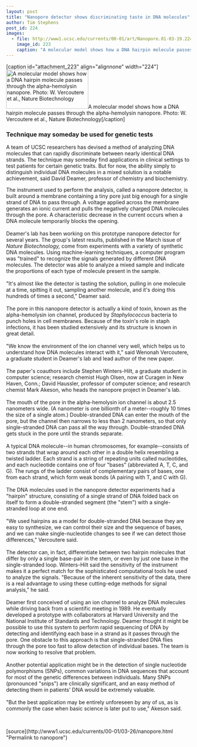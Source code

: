```yaml
---
layout: post
title: "Nanopore detector shows discriminating taste in DNA molecules"
author: Tim Stephens
post_id: 224
images:
  - file: http://www1.ucsc.edu/currents/00-01/art/Nanopore.01-03-19.224.jpg
    image_id: 223
    caption: "A molecular model shows how a DNA hairpin molecule passes through the alpha-hemolysin nanopore. Photo: W. Vercoutere et al., Nature Biotechnology"
---
```


[caption id="attachment_223" align="alignnone" width="224"]<a href="http://localhost/mysite/wp-content/uploads/2001/03/Nanopore.01-03-19.224.jpg"><img class="size-full wp-image-223" src="http://localhost/mysite/wp-content/uploads/2001/03/Nanopore.01-03-19.224.jpg" alt="A molecular model shows how a DNA hairpin molecule passes through the alpha-hemolysin nanopore. Photo: W. Vercoutere et al., Nature Biotechnology" width="224" height="106" /></a>A molecular model shows how a DNA hairpin molecule passes through the alpha-hemolysin nanopore. Photo: W. Vercoutere et al., Nature Biotechnology[/caption]
<h3>
  Technique may someday be used for genetic tests
</h3>
<p>
  A team of UCSC researchers has devised a method of analyzing DNA molecules that can rapidly discriminate between nearly identical DNA strands. The technique may someday find applications in clinical settings to test patients for certain genetic traits. But for now, the ability simply to distinguish individual DNA molecules in a mixed solution is a notable achievement, said David Deamer, professor of chemistry and biochemistry.
</p>The instrument used to perform the analysis, called a nanopore detector, is built around a membrane containing a tiny pore just big enough for a single strand of DNA to pass through. A voltage applied across the membrane generates an ionic current and pulls the negatively charged DNA molecules through the pore. A characteristic decrease in the current occurs when a DNA molecule temporarily blocks the opening.<br>
<br>
Deamer's lab has been working on this prototype nanopore detector for several years. The group's latest results, published in the March issue of <i>Nature Biotechnology,</i> come from experiments with a variety of synthetic DNA molecules. Using machine-learning techniques, a computer program was "trained" to recognize the signals generated by different DNA molecules. The detector was able to analyze a mixed sample and indicate the proportions of each type of molecule present in the sample.<br>
<br>
"It's almost like the detector is tasting the solution, pulling in one molecule at a time, spitting it out, sampling another molecule, and it's doing this hundreds of times a second," Deamer said.<br>
<br>
The pore in this nanopore detector is actually a kind of toxin, known as the alpha-hemolysin ion channel, produced by <i>Staphylococcus</i> bacteria to punch holes in cell membranes. Because of the toxin's role in staph infections, it has been studied extensively and its structure is known in great detail.<br>
<br>
"We know the environment of the ion channel very well, which helps us to understand how DNA molecules interact with it," said Wenonah Vercoutere, a graduate student in Deamer's lab and lead author of the new paper.<br>
<br>
The paper's coauthors include Stephen Winters-Hilt, a graduate student in computer science; research chemist Hugh Olsen, now at Curagen in New Haven, Conn.; David Haussler, professor of computer science; and research chemist Mark Akeson, who heads the nanopore project in Deamer's lab.<br>
<br>
The mouth of the pore in the alpha-hemolysin ion channel is about 2.5 nanometers wide. (A nanometer is one billionth of a meter--roughly 10 times the size of a single atom.) Double-stranded DNA can enter the mouth of the pore, but the channel then narrows to less than 2 nanometers, so that only single-stranded DNA can pass all the way through. Double-stranded DNA gets stuck in the pore until the strands separate.<br>
<br>
A typical DNA molecule--in human chromosomes, for example--consists of two strands that wrap around each other in a double helix resembling a twisted ladder. Each strand is a string of repeating units called nucleotides, and each nucleotide contains one of four "bases" (abbreviated A, T, C, and G). The rungs of the ladder consist of complementary pairs of bases, one from each strand, which form weak bonds (A pairing with T, and C with G).<br>
<br>
The DNA molecules used in the nanopore detector experiments had a "hairpin" structure, consisting of a single strand of DNA folded back on itself to form a double-stranded segment (the "stem") with a single-stranded loop at one end.<br>
<br>
"We used hairpins as a model for double-stranded DNA because they are easy to synthesize, we can control their size and the sequence of bases, and we can make single-nucleotide changes to see if we can detect those differences," Vercoutere said.<br>
<br>
The detector can, in fact, differentiate between two hairpin molecules that differ by only a single base-pair in the stem, or even by just one base in the single-stranded loop. Winters-Hilt said the sensitivity of the instrument makes it a perfect match for the sophisticated computational tools he used to analyze the signals. "Because of the inherent sensitivity of the data, there is a real advantage to using these cutting-edge methods for signal analysis," he said.<br>
<br>
Deamer first conceived of using an ion channel to analyze DNA molecules while driving back from a scientific meeting in 1989. He eventually developed a prototype with collaborators at Harvard University and the National Institute of Standards and Technology. Deamer thought it might be possible to use this system to perform rapid sequencing of DNA by detecting and identifying each base in a strand as it passes through the pore. One obstacle to this approach is that single-stranded DNA flies through the pore too fast to allow detection of individual bases. The team is now working to resolve that problem.<br>
<br>
Another potential application might be in the detection of single nucleotide polymorphisms (SNPs), common variations in DNA sequences that account for most of the genetic differences between individuals. Many SNPs (pronounced "snips") are clinically significant, and an easy method of detecting them in patients' DNA would be extremely valuable.<br>
<br>
"But the best application may be entirely unforeseen by any of us, as is commonly the case when basic science is later put to use," Akeson said.
<p>
  <br>

</p>
[source](http://www1.ucsc.edu/currents/00-01/03-26/nanopore.html "Permalink to nanopore")
